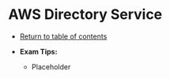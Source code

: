 # AWS Directory Service

* [Return to table of contents](../../../README.md)

* **Exam Tips:**
  * Placeholder
